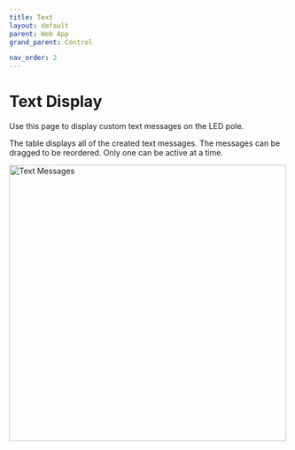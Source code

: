 ```yaml
---
title: Text
layout: default
parent: Web App
grand_parent: Control

nav_order: 2
---
```


# Text Display

Use this page to display custom text messages on the LED pole.

The table displays all of the created text messages. The messages can be dragged to be reordered. Only one can be active at a time.

<img src="{{ site.baseurl }}/assets/server/textmessages.png" alt="Text Messages" width="500">